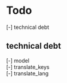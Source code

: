 # Todo

[-] technical debt  

## technical debt

[-] model  
    [-] translate_keys  
    [-] translate_lang  

